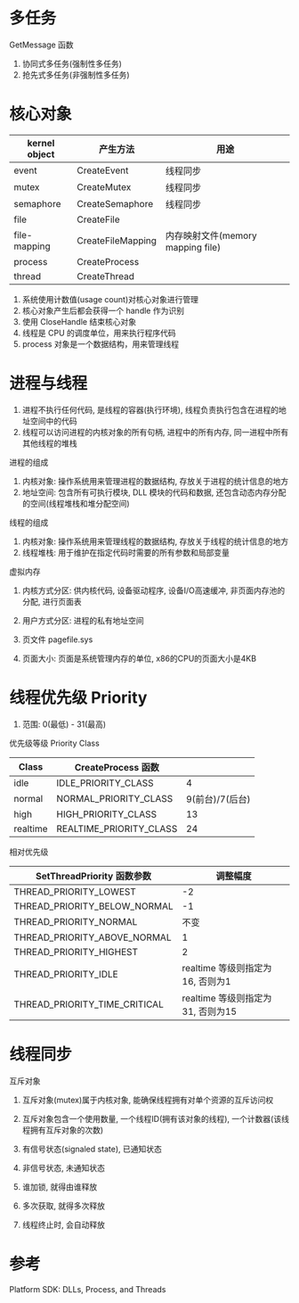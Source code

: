 # 多任务

GetMessage 函数

1. 协同式多任务(强制性多任务)
2. 抢先式多任务(非强制性多任务)

# 核心对象

| kernel object | 产生方法           | 用途 |
| ------------- | ----------------- | --- |
| event         | CreateEvent       | 线程同步 |
| mutex         | CreateMutex       | 线程同步 |
| semaphore     | CreateSemaphore   | 线程同步 |
| file          | CreateFile        |  |
| file-mapping  | CreateFileMapping | 内存映射文件(memory mapping file) |
| process       | CreateProcess     |  |
| thread        | CreateThread      |  |

1. 系统使用计数值(usage count)对核心对象进行管理
2. 核心对象产生后都会获得一个 handle 作为识别
3. 使用 CloseHandle 结束核心对象
4. 线程是 CPU 的调度单位，用来执行程序代码
5. process 对象是一个数据结构，用来管理线程

# 进程与线程

1. 进程不执行任何代码, 是线程的容器(执行环境), 线程负责执行包含在进程的地址空间中的代码
2. 线程可以访问进程的内核对象的所有句柄, 进程中的所有内存, 同一进程中所有其他线程的堆栈

进程的组成

1. 内核对象: 操作系统用来管理进程的数据结构, 存放关于进程的统计信息的地方
2. 地址空间: 包含所有可执行模块, DLL 模块的代码和数据, 还包含动态内存分配的空间(线程堆栈和堆分配空间)

线程的组成

1. 内核对象: 操作系统用来管理线程的数据结构, 存放关于线程的统计信息的地方
2. 线程堆栈: 用于维护在指定代码时需要的所有参数和局部变量

虚拟内存

1. 内核方式分区: 供内核代码, 设备驱动程序, 设备I/O高速缓冲, 非页面内存池的分配, 进行页面表
2. 用户方式分区: 进程的私有地址空间

1. 页文件 pagefile.sys
2. 页面大小: 页面是系统管理内存的单位, x86的CPU的页面大小是4KB

# 线程优先级 Priority

1. 范围: 0(最低) - 31(最高)

优先级等级 Priority Class

| Class    | CreateProcess 函数       |  |
| -------- | ----------------------- | --- |
| idle     | IDLE_PRIORITY_CLASS     | 4 |
| normal   | NORMAL_PRIORITY_CLASS   | 9(前台)/7(后台)|
| high     | HIGH_PRIORITY_CLASS     | 13 |
| realtime | REALTIME_PRIORITY_CLASS | 24 |

相对优先级

| SetThreadPriority 函数参数     | 调整幅度 |
| ----------------------------- | --- |
| THREAD_PRIORITY_LOWEST        | -2 |
| THREAD_PRIORITY_BELOW_NORMAL  | -1 |
| THREAD_PRIORITY_NORMAL        | 不变 |
| THREAD_PRIORITY_ABOVE_NORMAL  | 1 |
| THREAD_PRIORITY_HIGHEST       | 2 |
| THREAD_PRIORITY_IDLE          | realtime 等级则指定为16, 否则为1 |
| THREAD_PRIORITY_TIME_CRITICAL | realtime 等级则指定为31, 否则为15 |

# 线程同步

互斥对象

1. 互斥对象(mutex)属于内核对象, 能确保线程拥有对单个资源的互斥访问权
2. 互斥对象包含一个使用数量, 一个线程ID(拥有该对象的线程), 一个计数器(该线程拥有互斥对象的次数)

1. 有信号状态(signaled state), 已通知状态
2. 非信号状态, 未通知状态

1. 谁加锁, 就得由谁释放
2. 多次获取, 就得多次释放
3. 线程终止时, 会自动释放

# 参考

Platform SDK: DLLs, Process, and Threads

